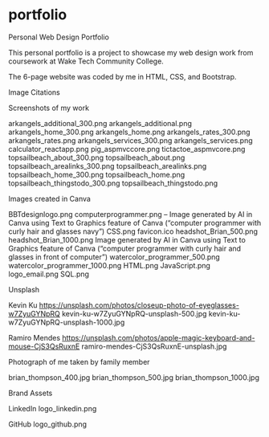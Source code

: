 # portfolio
Personal Web Design Portfolio

This personal portfolio is a project to showcase my web design work from coursework at Wake Tech Community College.

The 6-page website was coded by me in HTML, CSS, and Bootstrap.

Image Citations

Screenshots of my work

arkangels_additional_300.png
arkangels_additional.png
arkangels_home_300.png
arkangels_home.png
arkangels_rates_300.png
arkangels_rates.png
arkangels_services_300.png
arkangels_services.png
calculator_reactapp.png
pig_aspmvccore.png
tictactoe_aspmvcore.png
topsailbeach_about_300.png
topsailbeach_about.png
topsailbeach_arealinks_300.png
topsailbeach_arealinks.png
topsailbeach_home_300.png
topsailbeach_home.png
topsailbeach_thingstodo_300.png
topsailbeach_thingstodo.png

Images created in Canva

BBTdesignlogo.png
computerprogrammer.png – Image generated by AI in Canva using Text to Graphics feature of Canva (“computer programmer with curly hair and glasses navy”)
CSS.png
favicon.ico
headshot_Brian_500.png
headshot_Brian_1000.png
Image generated by AI in Canva using Text to Graphics feature of Canva (“computer programmer with curly hair and glasses in front of computer”)
	watercolor_programmer_500.png
	watercolor_programmer_1000.png
HTML.png
JavaScript.png
logo_email.png
SQL.png

Unsplash

Kevin Ku 
	https://unsplash.com/photos/closeup-photo-of-eyeglasses-w7ZyuGYNpRQ
	kevin-ku-w7ZyuGYNpRQ-unsplash-500.jpg
        kevin-ku-w7ZyuGYNpRQ-unsplash-1000.jpg

Ramiro Mendes
	https://unsplash.com/photos/apple-magic-keyboard-and-mouse-CjS3QsRuxnE
	ramiro-mendes-CjS3QsRuxnE-unsplash.jpg

Photograph of me taken by family member

brian_thompson_400.jpg
brian_thompson_500.jpg
brian_thompson_1000.jpg


Brand Assets
    
LinkedIn 
logo_linkedin.png
    
GitHub
logo_github.png
